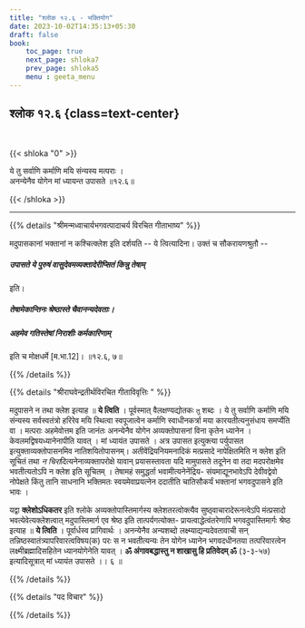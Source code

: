 ```yaml
---
title: "श्लोक १२.६ - भक्तियोग"
date: 2023-10-02T14:35:13+05:30
draft: false
book:
    toc_page: true
    next_page: shloka7
    prev_page: shloka5
    menu : geeta_menu
---
```




## श्लोक १२.६ {class=text-center}

<br/>

{{< shloka  "0"  >}}

ये तु सर्वाणि कर्माणि मयि संन्यस्य मत्पराः ।  
अनन्येनैव योगेन मां ध्यायन्त उपासते ॥१२.६॥

{{< /shloka >}}

---


{{% details "श्रीमन्मध्वाचार्यभगवत्पादाचर्य विरचित  गीताभाष्य" %}}

मदुपासकानां भक्तानां न कश्चित्क्लेश इति दर्शयति -- ये त्वित्यादिना। 
उक्तं च सौकरायणश्रुतौ -- 
##### उपासते ये पुरुषं वासुदेवमव्यक्तादेरीप्सितं किन्नु तेषाम् 
इति।
##### तेषामेकान्तिनः श्रेष्ठास्ते चैवानन्यदेवताः। 
##### अहमेव गतिस्तेषां निराशीः कर्मकारिणाम् 
इति च मोक्षधर्मे [म.भा.12]। ॥१२.६, ७॥

{{% /details %}}



{{% details "श्रीराघवेन्द्रतीर्थविरचित गीताविवृत्तिः " %}}

मदुपासने न तथा क्लेश  इत्याह ॥ **ये त्विति** । 
पूर्वस्मात् वैलक्षण्यद्योतकः `तु` शब्दः । ये तु सर्वाणि 
कर्माणि मयि संन्यस्य सर्वस्वतंत्रो हरिरेव मयि स्थित्वा 
स्वपूजात्वेन कर्माणि स्वाधीनकर्त्रा मया 
कारयतीत्यनुसंधाय समर्प्येति वा । मत्पराः अहमेवोत्तम इति 
जानंतः अनन्येनैव योगेन अव्यक्तोपासनां विना कृतेन 
ध्यानेन । केवलमद्विषयध्यानेनापीति यावत्‌ ।
मां ध्यायंत उपासते । अत्र उपासत इत्युक्त्या पर्युपासत
इत्युक्ताव्यक्तोपासनमिव नातिशयितोपासनम्‌। 
अतीवेंद्रियनियमनादिकं मत्प्रसादे 
नापेक्षितमिति न क्लेश इति सूचितं तथा 
*न चिरा*दित्यनेनाव्यक्तापरोक्षे
यावान्‌ प्रयासस्तावता यदि मामुपासते तदूनेन वा तदा 
मदपरोक्षमेव भवतीत्यतोऽपि न क्लेश इति सूचितम्‌ । 
तेषामहं समुद्धर्ता भवामीत्यनेनेंद्रिय- संयमाद्यूनभावेऽपि 
देवीवद्वेवो नोपेक्षते किंतु तानि साधनानि 
भक्तिमतः स्वयमेवाप्रयत्नेन ददातीति चातिसौकर्यं भक्तानां 
भगवदुपासने इति भावः ।    

यद्वा **क्लेशोऽधिकतर** इति  श्लोके 
अव्यक्तोपास्तिमार्गस्य क्लेशतरत्वोक्त्यैव 
सुष्ठ्वाचारादेरूनत्वेऽपि मंत्प्रसादो 
भवत्येवेत्यक्लेशत्वात् मदुपास्तिमार्ग एव श्रेष्ठ इति
तात्पर्यगत्योक्त- प्रायत्वाद्धेत्वंतरेणापि 
भगवदुपास्तिमार्गः श्रेष्ठ इत्याह ॥ **ये त्विति** ।
पूर्वार्धस्व प्रागिवार्थः । अनन्येनैव अन्यशब्दो 
लक्ष्म्याद्यन्यदेवतावाची सन्‌ 
तन्निष्ठस्वातंत्र्यापरिवारत्वविषय(क) परः स न भवतीत्यन्यः 
तेन योगेन ध्यानेन भगवदधीनतया तत्परिवारत्वेन 
लक्ष्मीब्रह्मादिसहितेन ध्यानयोगेनेति
यावत्‌ । **ॐ अंगावबद्धास्तु न शाखासु हि प्रतिवेदम्‌ ॐ** 
(३-३-५७) इत्यादिसूत्रात्‌ मां ध्यायंत उपासते ।। ६ ॥

{{% /details %}}



{{% details "पद विचार" %}}


{{% /details %}}
